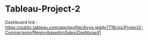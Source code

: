 # Tableau-Project-2

Dashboard link : https://public.tableau.com/app/profile/divya.reddy7718/viz/Project2-ComparisonofRegionbasedonSales/Dashboard1

